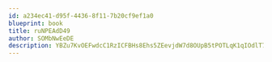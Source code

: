 ```yaml
---
id: a234ec41-d95f-4436-8f11-7b20cf9ef1a0
blueprint: book
title: ruNPEAdD49
author: SOMbNwEeDE
description: YBZu7KvOEFwdcC1RzICFBHs8Ehs5ZEevjdW7d8OUpB5tPOTLqK1qIOdlT7yS3naczdLUGf0q1U2gtxZBJ8RSMD8QbL4vPQQnMPO2
---
```

